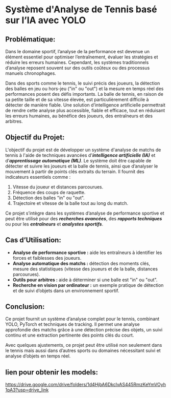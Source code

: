 # Système d'Analyse de Tennis basé sur l’IA avec YOLO

## Problématique:
Dans le domaine sportif, l’analyse de la performance est devenue un élément essentiel pour optimiser l’entraînement, évaluer les stratégies et réduire les erreurs humaines. Cependant, les systèmes traditionnels d’analyse reposent souvent sur des outils coûteux ou des processus manuels chronophages.

Dans des sports comme le tennis, le suivi précis des joueurs, la détection des balles en jeu ou hors-jeu ("in" ou "out") et la mesure en temps réel des performances posent des défis importants. La balle de tennis, en raison de sa petite taille et de sa vitesse élevée, est particulièrement difficile à détecter de manière fiable. Une solution d’intelligence artificielle permettrait de rendre cette analyse plus accessible, fiable et efficace, tout en réduisant les erreurs humaines, au bénéfice des joueurs, des entraîneurs et des arbitres.

## Objectif du Projet:

L'objectif du projet est de développer un système d'analyse de matchs de tennis à l'aide de techniques avancées d'***intelligence artificielle (IA)*** et d’***apprentissage automatique (ML)***. Le système doit être capable de détecter et suivre les joueurs et la balle de tennis, ainsi que d’analyser le mouvement à partir de points clés extraits du terrain. Il fournit des indicateurs essentiels comme :
1. Vitesse du joueur et distances parcourues.
2. Fréquence des coups de raquette.
3. Détection des balles "in" ou "out".
4. Trajectoire et vitesse de la balle tout au long du match.

Ce projet s’intègre dans les systèmes d’analyse de performance sportive et peut être utilisé pour des ***recherches avancées***, des ***rapports techniques*** ou pour les ***entraîneurs*** et ***analystes sportifs***.

## Cas d’Utilisation:
- **Analyse de performance sportive :** aide les entraîneurs à identifier les forces et faiblesses des joueurs.
- **Analyse automatique des matchs :** détection des moments clés, mesure des statistiques (vitesse des joueurs et de la balle, distances parcourues).
- **Outils pour arbitres :** aide à déterminer si une balle est "in" ou "out".
- **Recherche en vision par ordinateur :** un exemple pratique de détection et de suivi d’objets dans un environnement sportif.

## Conclusion:
Ce projet fournit un système d’analyse complet pour le tennis, combinant YOLO, PyTorch et techniques de tracking. Il permet une analyse approfondie des matchs grâce à une détection précise des objets, un suivi continu et une extraction pertinente des points clés du court.

Avec quelques ajustements, ce projet peut être utilisé non seulement dans le tennis mais aussi dans d’autres sports ou domaines nécessitant suivi et analyse d’objets en temps réel.

## lien pour obtenir les models:
https://drive.google.com/drive/folders/1d4HjbA6DkclvAS445RmzKeYmVOyh1pA3?usp=drive_link
